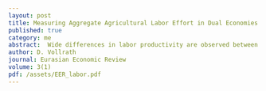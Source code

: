 ```yaml
---
layout: post
title: Measuring Aggregate Agricultural Labor Effort in Dual Economies
published: true
category: me
abstract:  Wide differences in labor productivity are observed between agriculture and industry in most developing countries. Research suggests that these differences - often denoted a ``dual economy'' effect --- can explain a significant portion of low output per capita levels in these countries. A central input to the labor productivity calculation is the aggregate labor effort in the agricultural sector. Using findings from the Rural Income Generating Activity (RIGA) database, I reconsider the measure of labor productivity in agriculture and industry. I use several methods to extract information on labor effort and human capital from the household data in RIGA, and this is used to estimate the aggregate labor effort in the agricultural sector. With these new estimates, dual economy effects are found to be less severe for most of the RIGA countries. Using these estimates to adjust a wider sample of country-level data shows that the share of variation in output per capita explained by dual economy effects is around half of previous estimates.
author: D. Vollrath
journal: Eurasian Economic Review
volume: 3(1)
pdf: /assets/EER_labor.pdf
---
```

